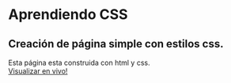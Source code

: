 # Aprendiendo CSS
## Creación de página simple con estilos css.
Esta página esta construida con html y css.
<br>
<a href= 'https://asanchezg96.github.io/Proyect_Landing_Page/'>Visualizar en vivo!</a>

